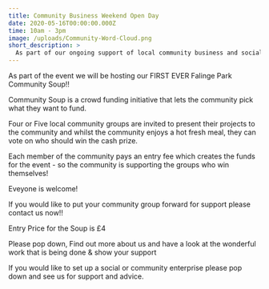 ```yaml
---
title: Community Business Weekend Open Day
date: 2020-05-16T00:00:00.000Z
time: 10am - 3pm
image: /uploads/Community-Word-Cloud.png
short_description: >
  As part of our ongoing support of local community business and social enterprise Vintage Worx will be hosting an open day in the Tea rooms for the Community Business Weekend to showcase our work and the work of local community businesses in the area
---
```

As part of the event we will be hosting our FIRST EVER Falinge Park Community Soup!!

Community Soup is a crowd funding initiative that lets the community pick what they want to fund.

Four or Five local community groups are invited to present their projects to the community and whilst the community enjoys a hot fresh meal, they can vote on who should win the cash prize.

Each member of the community pays an entry fee which creates the funds for the event - so the community is supporting the groups who win themselves!

Eveyone is welcome!

If you would like to put your community group forward for support please contact us now!!

Entry Price for the Soup is £4

Please pop down, Find out more about us and have a look at the wonderful work that is being done & show your support

If you would like to set up a social or community enterprise please pop down and see us for support and advice.